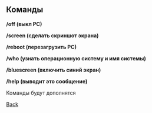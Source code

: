 <h2>Команды</h2>

<b><p>/off (выкл PC)</p></b>

<b><p>/screen (сделать скриншот экрана)</p></b>

<b><p>/reboot (перезагрузить PC)</p></b>

<b><p>/who (узнать операционную систему и имя системы)</p></b>

<b><p>/bluescreen (включить синий экран)</p></b>

<b><p>/help (выводит это сообщение)</p></b>


<p>Команды будут дополнятся</p>



<a href="[здесь нужно вставить ссылку, что бы вернутся назад](https://github.com/VladLeidian/TelegramBog/blob/master/README.md)https://github.com/VladLeidian/TelegramBog/blob/master/README.md">Back</a>



